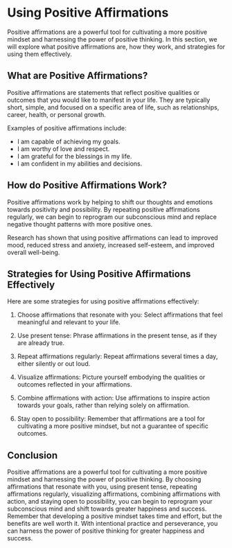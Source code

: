 Using Positive Affirmations
==============================================================================

Positive affirmations are a powerful tool for cultivating a more positive mindset and harnessing the power of positive thinking. In this section, we will explore what positive affirmations are, how they work, and strategies for using them effectively.

What are Positive Affirmations?
-------------------------------

Positive affirmations are statements that reflect positive qualities or outcomes that you would like to manifest in your life. They are typically short, simple, and focused on a specific area of life, such as relationships, career, health, or personal growth.

Examples of positive affirmations include:

* I am capable of achieving my goals.
* I am worthy of love and respect.
* I am grateful for the blessings in my life.
* I am confident in my abilities and decisions.

How do Positive Affirmations Work?
----------------------------------

Positive affirmations work by helping to shift our thoughts and emotions towards positivity and possibility. By repeating positive affirmations regularly, we can begin to reprogram our subconscious mind and replace negative thought patterns with more positive ones.

Research has shown that using positive affirmations can lead to improved mood, reduced stress and anxiety, increased self-esteem, and improved overall well-being.

Strategies for Using Positive Affirmations Effectively
------------------------------------------------------

Here are some strategies for using positive affirmations effectively:

1. Choose affirmations that resonate with you: Select affirmations that feel meaningful and relevant to your life.

2. Use present tense: Phrase affirmations in the present tense, as if they are already true.

3. Repeat affirmations regularly: Repeat affirmations several times a day, either silently or out loud.

4. Visualize affirmations: Picture yourself embodying the qualities or outcomes reflected in your affirmations.

5. Combine affirmations with action: Use affirmations to inspire action towards your goals, rather than relying solely on affirmation.

6. Stay open to possibility: Remember that affirmations are a tool for cultivating a more positive mindset, but not a guarantee of specific outcomes.

Conclusion
----------

Positive affirmations are a powerful tool for cultivating a more positive mindset and harnessing the power of positive thinking. By choosing affirmations that resonate with you, using present tense, repeating affirmations regularly, visualizing affirmations, combining affirmations with action, and staying open to possibility, you can begin to reprogram your subconscious mind and shift towards greater happiness and success. Remember that developing a positive mindset takes time and effort, but the benefits are well worth it. With intentional practice and perseverance, you can harness the power of positive thinking for greater happiness and success.
